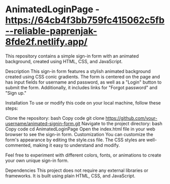 # AnimatedLoginPage - https://64cb4f3bb759fc415062c5fb--reliable-paprenjak-8fde2f.netlify.app/
This repository contains a simple sign-in form with an animated background, created using HTML, CSS, and JavaScript.

Description
This sign-in form features a stylish animated background created using CSS conic gradients. The form is centered on the page and has input fields for username and password, as well as a "Login" button to submit the form. Additionally, it includes links for "Forgot password" and "Sign up."

Installation
To use or modify this code on your local machine, follow these steps:

Clone the repository:
bash
Copy code
git clone https://github.com/your-username/animated-signin-form.git
Navigate to the project directory:
bash
Copy code
cd AnimatedLoginPage
Open the index.html file in your web browser to see the sign-in form.
Customization
You can customize the form's appearance by editing the style.css file. The CSS styles are well-commented, making it easy to understand and modify.

Feel free to experiment with different colors, fonts, or animations to create your own unique sign-in form.

Dependencies
This project does not require any external libraries or frameworks. It is built using plain HTML, CSS, and JavaScript.
